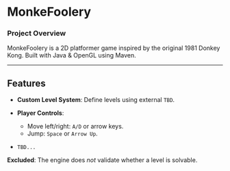 # MonkeFoolery

### Project Overview

MonkeFoolery is a 2D platformer game inspired by the original 1981 Donkey Kong. Built with Java & OpenGL using Maven.

---

## Features
- **Custom Level System**: Define levels using external `TBD`.
- **Player Controls**:
    - Move left/right: `A/D` or arrow keys.
    - Jump: `Space` or `Arrow Up`.

- `TBD...`

**Excluded**: The engine does *not* validate whether a level is solvable.
